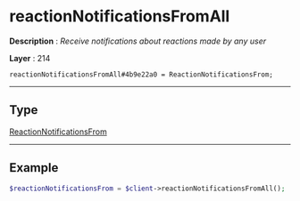# reactionNotificationsFromAll

**Description** : *Receive notifications about reactions made by any user*

**Layer** : 214

```tl
reactionNotificationsFromAll#4b9e22a0 = ReactionNotificationsFrom;
```

---

## Type

[ReactionNotificationsFrom](type/ReactionNotificationsFrom)

---

## Example

```php
$reactionNotificationsFrom = $client->reactionNotificationsFromAll();
```